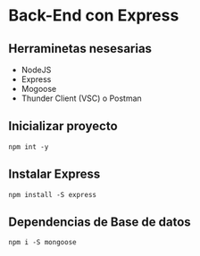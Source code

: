 # Back-End con Express 

## Herraminetas nesesarias 

- NodeJS 
- Express 
- Mogoose 
- Thunder Client (VSC) o Postman 

## Inicializar proyecto 
~~~
npm int -y
~~~

## Instalar Express

~~~
npm install -S express
~~~

## Dependencias de Base de datos 

~~~
npm i -S mongoose 
~~~

